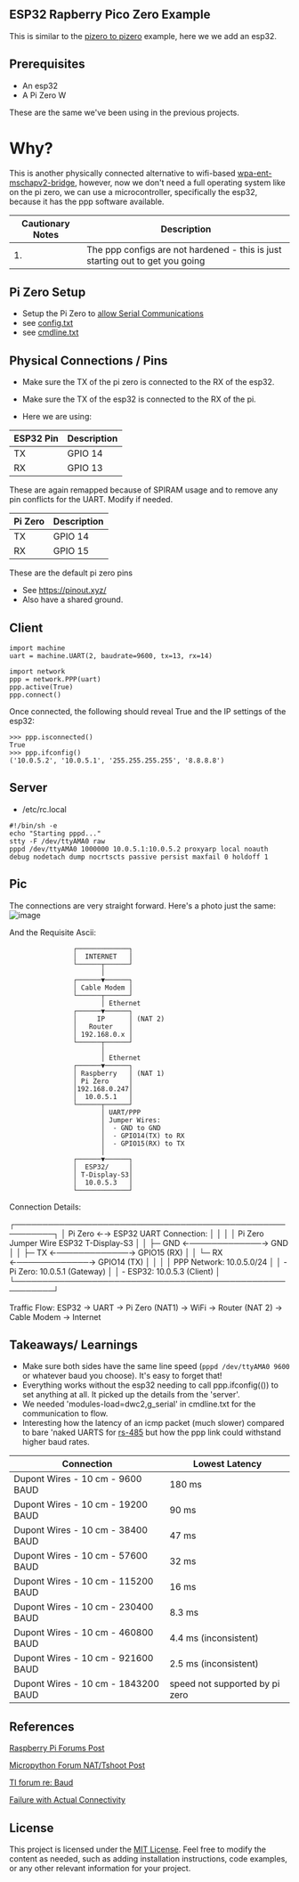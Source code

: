 ## ESP32 Rapberry Pico Zero  Example
This is similar to the  [pizero to pizero](https://github.com/jouellnyc/UART/tree/main/pizero_pizero_ppp) example, here we we add an esp32.

## Prerequisites

- An esp32
- A Pi Zero W

These are the same we've been using in the previous projects.
 

# Why? 

This is another physically connected alternative to wifi-based [wpa-ent-mschapv2-bridge](https://github.com/jouellnyc/wpa-ent-mschapv2-bridge), however, now we don't need a full operating system like on the pi zero, we can use a microcontroller, specifically the esp32, because it has the  ppp software available.


| Cautionary Notes | Description                                             |
|-----------------|---------------------------------------------------------|
| 1. | The ppp configs are not hardened - this is just starting out to get you going|

## Pi Zero Setup
- Setup the Pi Zero to [allow Serial Communications](https://learn.adafruit.com/raspberry-pi-zero-creation/enable-uart)
- see [config.txt](config.txt)
- see [cmdline.txt](cmdline.txt)

## Physical Connections / Pins 

- Make sure the TX of the pi zero is connected to the RX of the esp32. 
- Make sure the TX of the esp32  is connected to the RX of the pi. 

- Here we are using:

| ESP32 Pin | Description |
|---|---|
| TX | GPIO 14 |
| RX | GPIO 13 |

These are again remapped because of SPIRAM usage and to remove any pin conflicts for the UART. Modify if needed. 

| Pi Zero | Description |
|---|---|
| TX | GPIO 14 |
| RX | GPIO 15 |

These are the default pi zero pins

- See https://pinout.xyz/
- Also have a shared ground.


## Client 

```
import machine
uart = machine.UART(2, baudrate=9600, tx=13, rx=14)

import network
ppp = network.PPP(uart)
ppp.active(True)
ppp.connect()
```

Once connected, the following should reveal True and the IP settings of the esp32:
```
>>> ppp.isconnected()
True
>>> ppp.ifconfig()
('10.0.5.2', '10.0.5.1', '255.255.255.255', '8.8.8.8')
```


## Server

- /etc/rc.local

```
#!/bin/sh -e
echo "Starting pppd..."
stty -F /dev/ttyAMA0 raw
pppd /dev/ttyAMA0 1000000 10.0.5.1:10.0.5.2 proxyarp local noauth debug nodetach dump nocrtscts passive persist maxfail 0 holdoff 1

```


## Pic
The connections are very straight forward. Here's a photo just the same:
![image](https://github.com/jouellnyc/UART/assets/32470508/ef3294ae-32ff-4389-a5f1-02386e8969a1)

And the Requisite Ascii:

                    ┌─────────────┐
                    │  INTERNET   │
                    └──────┬──────┘
                           │
                    ┌──────▼──────┐
                    │ Cable Modem │
                    └──────┬──────┘
                           │ Ethernet
                    ┌──────▼──────┐
                    │     IP      │ (NAT 2)
                    │   Router    │
                    │ 192.168.0.x │
                    └──────┬──────┘
                           │ 
                           │ Ethernet
                    ┌──────▼──────┐
                    │ Raspberry   │ (NAT 1)
                    │ Pi Zero     │
                    │192.168.0.247│
                    │  10.0.5.1   │
                    └──────┬──────┘
                           │ UART/PPP
                           │ Jumper Wires:
                           │  - GND to GND
                           │  - GPIO14(TX) to RX
                           │  - GPIO15(RX) to TX
                           │
                    ┌──────▼──────┐
                    │  ESP32/     │
                    │ T-Display-S3│
                    │  10.0.5.3   │
                    └─────────────┘

Connection Details:

┌─────────────────────────────────────────────────────────┐
│ Pi Zero ←→ ESP32 UART Connection:                       │
│                                                         │
│ Pi Zero    Jumper Wire    ESP32 T-Display-S3           │
│ ├─ GND   ←─────────────→  GND                          │
│ ├─ TX    ←─────────────→  GPIO15 (RX)                  │
│ └─ RX    ←─────────────→  GPIO14 (TX)                  │
│                                                         │
│ PPP Network: 10.0.5.0/24                               │
│ - Pi Zero: 10.0.5.1 (Gateway)                          │
│ - ESP32:   10.0.5.3 (Client)                           │
└─────────────────────────────────────────────────────────┘

Traffic Flow:
ESP32 → UART → Pi Zero (NAT1) → WiFi → Router (NAT 2) → Cable Modem → Internet



## Takeaways/ Learnings
- Make sure both sides have the same line speed (`pppd /dev/ttyAMA0 9600` or whatever baud you choose). It's easy to forget that!
- Everything works without the esp32 needing to call ppp.ifconfig(()) to set anything at all. It picked up the details from the 'server'.
- We needed 'modules-load=dwc2,g_serial' in cmdline.txt for the communication to flow.
- Interesting how the latency of an icmp packet (much slower) compared to bare 'naked UARTS  for [rs-485](https://github.com/jouellnyc/UART/blob/main/esp32_rs485/README.md) but how the ppp link could withstand higher baud rates.

| Connection | Lowest Latency  |
|------------------------|----------------|
| Dupont Wires - 10 cm - 9600 BAUD   | 180 ms |
| Dupont Wires - 10 cm - 19200 BAUD | 90  ms |
| Dupont Wires - 10 cm - 38400 BAUD | 47  ms |
| Dupont Wires - 10 cm - 57600 BAUD | 32   ms |
| Dupont Wires - 10 cm - 115200 BAUD | 16  ms |
| Dupont Wires - 10 cm - 230400 BAUD | 8.3  ms |
| Dupont Wires - 10 cm - 460800 BAUD | 4.4  ms (inconsistent) |
| Dupont Wires - 10 cm - 921600 BAUD | 2.5  ms (inconsistent) |
| Dupont Wires - 10 cm - 1843200 BAUD | speed not supported by pi zero |


## References

[Raspberry Pi Forums Post](https://forums.raspberrypi.com/viewtopic.php?p=2227171)

[Micropython Forum NAT/Tshoot Post](https://github.com/orgs/micropython/discussions/14538)

[TI forum re: Baud](https://e2e.ti.com/support/microcontrollers/msp-low-power-microcontrollers-group/msp430/f/msp-low-power-microcontroller-forum/832781/ccs-msp430fr5994-what-is-the-max-uart-spi-baud-rates-using-only-dco)

[Failure with Actual Connectivity](https://github.com/orgs/micropython/discussions/15881)
 
## License
This project is licensed under the [MIT License](LICENSE).
Feel free to modify the content as needed, such as adding installation instructions, code examples, or any other relevant information for your project.
